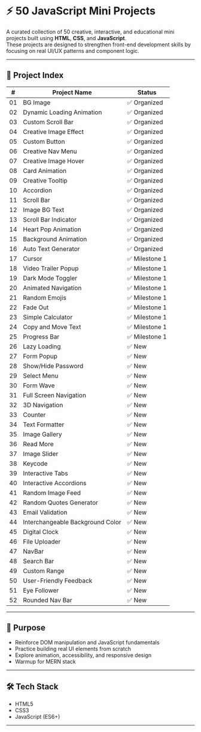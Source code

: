 # ⚡ 50 JavaScript Mini Projects

A curated collection of 50 creative, interactive, and educational mini projects built using **HTML**, **CSS**, and **JavaScript**.  
These projects are designed to strengthen front-end development skills by focusing on real UI/UX patterns and component logic.

---

## 🚀 Project Index

| #   | Project Name                     | Status         |
| --- | -------------------------------- | -------------- |
| 01  | BG Image                         | ✅ Organized   |
| 02  | Dynamic Loading Animation        | ✅ Organized   |
| 03  | Custom Scroll Bar                | ✅ Organized   |
| 04  | Creative Image Effect            | ✅ Organized   |
| 05  | Custom Button                    | ✅ Organized   |
| 06  | Creative Nav Menu                | ✅ Organized   |
| 07  | Creative Image Hover             | ✅ Organized   |
| 08  | Card Animation                   | ✅ Organized   |
| 09  | Creative Tooltip                 | ✅ Organized   |
| 10  | Accordion                        | ✅ Organized   |
| 11  | Scroll Bar                       | ✅ Organized   |
| 12  | Image BG Text                    | ✅ Organized   |
| 13  | Scroll Bar Indicator             | ✅ Organized   |
| 14  | Heart Pop Animation              | ✅ Organized   |
| 15  | Background Animation             | ✅ Organized   |
| 16  | Auto Text Generator              | ✅ Organized   |
| 17  | Cursor                           | ✅ Milestone 1 |
| 18  | Video Trailer Popup              | ✅ Milestone 1 |
| 19  | Dark Mode Toggler                | ✅ Milestone 1 |
| 20  | Animated Navigation              | ✅ Milestone 1 |
| 21  | Random Emojis                    | ✅ Milestone 1 |
| 22  | Fade Out                         | ✅ Milestone 1 |
| 23  | Simple Calculator                | ✅ Milestone 1 |
| 24  | Copy and Move Text               | ✅ Milestone 1 |
| 25  | Progress Bar                     | ✅ Milestone 1 |
| 26  | Lazy Loading                     | ✅ New         |
| 27  | Form Popup                       | ✅ New         |
| 28  | Show/Hide Password               | ✅ New         |
| 29  | Select Menu                      | ✅ New         |
| 30  | Form Wave                        | ✅ New         |
| 31  | Full Screen Navigation           | ✅ New         |
| 32  | 3D Navigation                    | ✅ New         |
| 33  | Counter                          | ✅ New         |
| 34  | Text Formatter                   | ✅ New         |
| 35  | Image Gallery                    | ✅ New         |
| 36  | Read More                        | ✅ New         |
| 37  | Image Slider                     | ✅ New         |
| 38  | Keycode                          | ✅ New         |
| 39  | Interactive Tabs                 | ✅ New         |
| 40  | Interactive Accordions           | ✅ New         |
| 41  | Random Image Feed                | ✅ New         |
| 42  | Random Quotes Generator          | ✅ New         |
| 43  | Email Validation                 | ✅ New         |
| 44  | Interchangeable Background Color | ✅ New         |
| 45  | Digital Clock                    | ✅ New         |
| 46  | File Uploader                    | ✅ New         |
| 47  | NavBar                           | ✅ New         |
| 48  | Search Bar                       | ✅ New         |
| 49  | Custom Range                     | ✅ New         |
| 50  | User-Friendly Feedback           | ✅ New         |
| 51  | Eye Follower                     | ✅ New         |
| 52  | Rounded Nav Bar                  | ✅ New         |

---

## 🎯 Purpose

- Reinforce DOM manipulation and JavaScript fundamentals
- Practice building real UI elements from scratch
- Explore animation, accessibility, and responsive design
- Warmup for MERN stack

---

## 🛠 Tech Stack

- HTML5
- CSS3
- JavaScript (ES6+)

---

